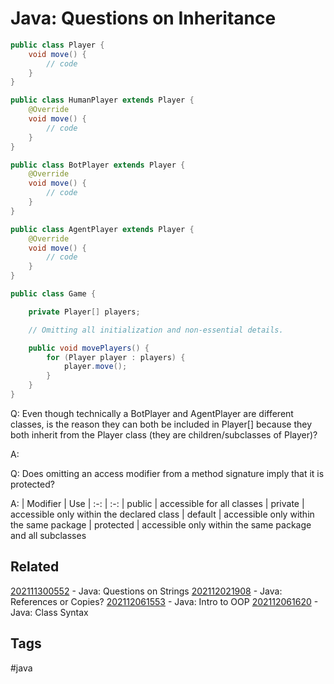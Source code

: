# Java: Questions on Inheritance
```java
public class Player {
    void move() {
        // code
    }
}

public class HumanPlayer extends Player {
    @Override
    void move() {
        // code
    }
}

public class BotPlayer extends Player {
    @Override
    void move() {
        // code
    }
}

public class AgentPlayer extends Player {
    @Override
    void move() {
        // code
    }
}

public class Game {

    private Player[] players;

    // Omitting all initialization and non-essential details.

    public void movePlayers() {
        for (Player player : players) {
            player.move();
        }
    }
}
```

Q: Even though technically a BotPlayer and AgentPlayer are different classes, is
the reason they can both be included in Player[] because they both inherit from
the Player class (they are children/subclasses of Player)?

A:

Q: Does omitting an access modifier from a method signature imply that it is
protected?

A: 
| Modifier  |   Use
|   :-:     |   :-:
|   public  |   accessible for all classes
|   private |   accessible only within the declared class
|   default |   accessible only within the same package
| protected |   accessible only within the same package and all subclasses

## Related
[202111300552](../202111300552) - Java: Questions on Strings
[202112021908](../202112021908) - Java: References or Copies?
[202112061553](../202112061553) - Java: Intro to OOP
[202112061620](../202112061620) - Java: Class Syntax


## Tags
#java
